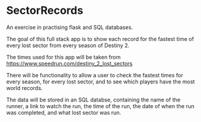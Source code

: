 # SectorRecords

An exercise in practising flask and SQL databases.

The goal of this full stack app is to show each record for the fastest time of every lost sector from every season of Destiny 2.

The times used for this app will be taken from https://www.speedrun.com/destiny_2_lost_sectors

There will be functionality to allow a user to check the fastest times for every season, for every lost sector, and to see which players have the most world records.

The data will be stored in an SQL databse, containing the name of the runner, a link to watch the run, the time of the run, the date of when the run was completed, and what lost sector was run.


